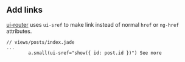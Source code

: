 ## Add links

[ui-router](https://github.com/angular-ui/ui-router) uses `ui-sref`
to make link instead of normal `href` or `ng-href` attributes.

```jade
// views/posts/index.jade
...
        a.small(ui-sref="show({ id: post.id })") See more
```
